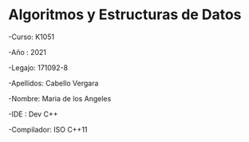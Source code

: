# Algoritmos y Estructuras de Datos

-Curso: K1051

-Año : 2021

-Legajo: 171092-8

-Apellidos: Cabello Vergara

-Nombre: Maria de los Angeles

-IDE : Dev C++

-Compilador: ISO C++11

